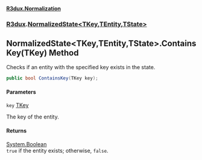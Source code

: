 #### [R3dux.Normalization](R3dux.Normalization.md 'R3dux.Normalization')
### [R3dux](R3dux.Normalization.md#R3dux 'R3dux').[NormalizedState&lt;TKey,TEntity,TState&gt;](NormalizedState_TKey,TEntity,TState_.md 'R3dux.NormalizedState<TKey,TEntity,TState>')

## NormalizedState<TKey,TEntity,TState>.ContainsKey(TKey) Method

Checks if an entity with the specified key exists in the state.

```csharp
public bool ContainsKey(TKey key);
```
#### Parameters

<a name='R3dux.NormalizedState_TKey,TEntity,TState_.ContainsKey(TKey).key'></a>

`key` [TKey](NormalizedState_TKey,TEntity,TState_.md#R3dux.NormalizedState_TKey,TEntity,TState_.TKey 'R3dux.NormalizedState<TKey,TEntity,TState>.TKey')

The key of the entity.

#### Returns
[System.Boolean](https://docs.microsoft.com/en-us/dotnet/api/System.Boolean 'System.Boolean')  
`true` if the entity exists; otherwise, `false`.